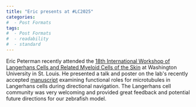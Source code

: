 ```yaml
---
title: "Eric presents at #LC2025"
categories:
#  - Post Formats
tags:
#  - Post Formats
#  - readability
#  - standard
---
```

Eric Peterman recently attended the [18th International Workshop of Langerhans Cells  and Related Myeloid Cells of the Skin](https://pathology.wustl.edu/18th-international-workshop-on-langerhans-cells/) at Washington University in St. Louis. He presented a talk and poster on the lab's recently accepted [manuscript](https://doi.org/10.1242/jcs.264101) examining functional roles for microtubules in Langerhans cells during directional navigation. The Langerhans cell community was very welcoming and provided great feedback and potential future directions for our zebrafish model.